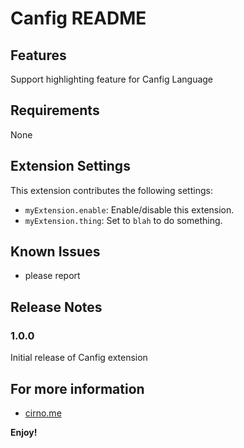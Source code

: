 # Canfig README

## Features

Support highlighting feature for Canfig Language

## Requirements

None

## Extension Settings

This extension contributes the following settings:

* `myExtension.enable`: Enable/disable this extension.
* `myExtension.thing`: Set to `blah` to do something.

## Known Issues

+ please report

## Release Notes

### 1.0.0

Initial release of Canfig extension

## For more information

* [cirno.me](https://cirno.me)

**Enjoy!**
